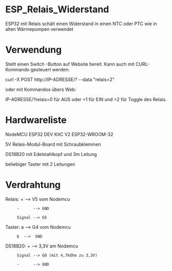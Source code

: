 # ESP_Relais_Widerstand
ESP32 mit Relais schält einen Widerstand in einen NTC oder PTC wie in alten Wärmepumpen verwendet

# Verwendung
Stellt einen Switch -Button auf Website bereit.
Kann auch mit CURL-Kommando gesteuert werden: 

curl -X POST http://IP-ADRESSE/? --data "relais=2"

oder mit Kommandos übers Web: 

IP-ADRESSE/?relais=0 für AUS oder =1 für EIN und =2 für Toggle des Relais.

# Hardwareliste
NodeMCU ESP32 DEV KitC V2 ESP32-WROOM-32

5V Relais-Modul-Board mit Schraubklemmen

DS18B20 mit Edelstahlkopf und 3m Leitung

beliebiger Taster mit 2 Leitungen

# Verdrahtung
Relais:  +      --> V5 vom Nodemcu

         -      --> GND
         
         Signal --> G5
         

Taster:  a  -->  G4 vom Nodemcu

         b  -->  GND
         

DS18B20: +      --> 3,3V am Nodemcu  

         Signal --> G0 (mit 4,7kOhm zu 3,3V)
         
         -      --> GND
         
         
